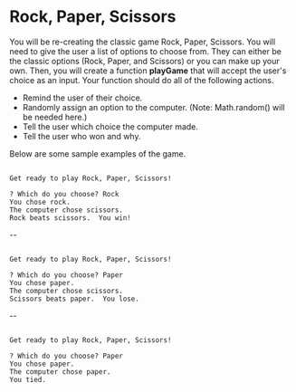 # Rock, Paper, Scissors

You will be re-creating the classic game Rock, Paper, Scissors.  You will need to give the user a list of options to choose from.  They can either be the classic options (Rock, Paper, and Scissors) or you can make up your own.  Then, you will create a function **playGame** that will accept the user's choice as an input.  Your function should do all of the following actions.
- Remind the user of their choice.
- Randomly assign an option to the computer.  (Note: Math.random() will be needed here.)
- Tell the user which choice the computer made.
- Tell the user who won and why.

Below are some sample examples of the game.

``` 

Get ready to play Rock, Paper, Scissors!

? Which do you choose? Rock
You chose rock.
The computer chose scissors.
Rock beats scissors.  You win!
```
--

 ```
 
 Get ready to play Rock, Paper, Scissors!

? Which do you choose? Paper
You chose paper.
The computer chose scissors.
Scissors beats paper.  You lose.
```

--

 ```
 
 Get ready to play Rock, Paper, Scissors!

? Which do you choose? Paper
You chose paper.
The computer chose paper.
You tied.
```
